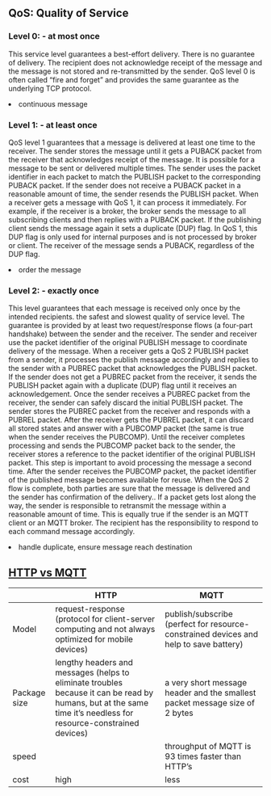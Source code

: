## QoS: Quality of Service

### Level 0: - at most once
This service level guarantees a best-effort delivery. There is no guarantee of delivery. The recipient does not acknowledge receipt of the message and the message is not stored and re-transmitted by the sender. QoS level 0 is often called “fire and forget” and provides the same guarantee as the underlying TCP protocol.

<li>continuous message

### Level 1: - at least once
QoS level 1 guarantees that a message is delivered at least one time to the receiver. The sender stores the message until it gets a  PUBACK packet from the receiver that acknowledges receipt of the message. It is possible for a message to be sent or delivered multiple times.
The sender uses the packet identifier in each packet to match the PUBLISH packet to the corresponding PUBACK packet. If the sender does not receive a PUBACK packet in a reasonable amount of time, the sender resends the PUBLISH packet. When a receiver gets a message with QoS 1, it can process it immediately. For example, if the receiver is a broker, the broker sends the message to all subscribing clients and then replies with a PUBACK packet.
If the publishing client sends the message again it sets a duplicate (DUP) flag. In QoS 1, this DUP flag is only used for internal purposes and is not processed by broker or client. The receiver of the message sends a PUBACK, regardless of the DUP flag. 

<li>order the message

### Level 2: - exactly once
This level guarantees that each message is received only once by the intended recipients. 
the safest and slowest quality of service level. The guarantee is provided by at least two request/response flows (a four-part handshake) between the sender and the receiver. The sender and receiver use the packet identifier of the original PUBLISH message to coordinate delivery of the message.
When a receiver gets a QoS 2 PUBLISH packet from a sender, it processes the publish message accordingly and replies to the sender with a PUBREC packet that acknowledges the PUBLISH packet. If the sender does not get a PUBREC packet from the receiver, it sends the PUBLISH packet again with a duplicate (DUP) flag until it receives an acknowledgement. 
Once the sender receives a PUBREC packet from the receiver, the sender can safely discard the initial PUBLISH packet. The sender stores the PUBREC packet from the receiver and responds with a  PUBREL packet.
After the receiver gets the PUBREL packet, it can discard all stored states and answer with a PUBCOMP packet (the same is true when the sender receives the PUBCOMP). Until the receiver completes processing and sends the PUBCOMP packet back to the sender, the receiver stores a reference to the packet identifier of the original PUBLISH packet. This step is important to avoid processing the message a second time. After the sender receives the PUBCOMP packet, the packet identifier of the published message becomes available for reuse.
When the QoS 2 flow is complete, both parties are sure that the message is delivered and the sender has confirmation of the delivery..
If a packet gets lost along the way, the sender is responsible to retransmit the message within a reasonable amount of time. This is equally true if the sender is an MQTT client or an MQTT broker. The recipient has the responsibility to respond to each command message accordingly.

<li>handle duplicate, ensure message reach destination


## [HTTP vs MQTT][1]

| |HTTP | MQTT|
|--|--|--|
|Model |request-response (protocol for client-server computing and not always optimized for mobile devices) |publish/subscribe (perfect for resource-constrained devices and help to save battery)|
|Package size |lengthy headers and messages (helps to eliminate troubles because it can be read by humans, but at the same time it’s needless for resource-constrained devices) |a very short message header and the smallest packet message size of 2 bytes |
|speed | |throughput of MQTT is 93 times faster than HTTP’s|
|cost|high |less |

[1]: https://medium.com/mqtt-buddy/mqtt-vs-http-which-one-is-the-best-for-iot-c868169b3105
